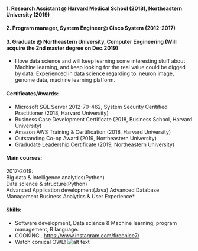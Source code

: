 #### 1. Research Assistant @ Harvard Medical School (2018), Northeastern University (2019)
#### 2. Program manager, System Engineer@ Cisco System (2012-2017)
#### 3. Graduate @ Northeastern University, Computer Engineering  (Will acquire the 2nd master degree on Dec.2019)  

*  I love data science and will keep learning some interesting stuff about Machine learning, and keep looking for the real value could be digged by data. Experienced in data science regarding to: neuron image, genome data, machine learning platform.

#### Certificates/Awards:  
* Microsoft SQL Server 2012-70-462, System Security Ceritified Practitioner (2018, Harvard University)  
* Business Case Development Certificate (2018, Business School, Harvard University)  
* Amazon AWS Training & Certification (2018, Harvard University)  
* Outstanding Co-op Award (2019, Northeastern University)
* Gradudate Leadership Certificate (2019, Northeastern University)

#### Main courses:  
2017-2019:  
            Big data & intelligence analytics(Python)  
            Data science & structure(Python)  
            Advanced Application development(Java)
            Advanced Database Management
            Business Analytics & User Experience*
#### Skills:  
*  Software development, Data science & Machine learning, program management, R language.
*  COOKING...https://www.instagram.com/fireonice7/
*  Watch comical OWL! ![alt text](https://i0.wp.com/www.whats-your-sign.com/wp-content/uploads/2018/01/AnimalSymbolismOwl1.jpg)


